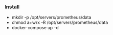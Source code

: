 ### Install
- mkdir -p /opt/servers/prometheus/data
- chmod a+wrx -R /opt/servers/prometheus/data
- docker-compose up -d
